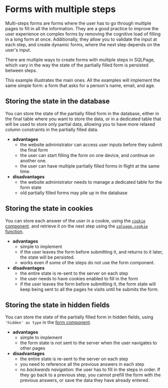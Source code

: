 # Forms with multiple steps

Multi-steps forms are forms where the user has to go through multiple pages
to fill in all the information.
They are a good practice to improve the user experience
on complex forms by removing the cognitive load of filling in a long form at once.
Additionally, they allow you to validate the input at each step,
and create dynamic forms, where the next step depends on the user's input.

There are multiple ways to create forms with multiple steps in SQLPage,
which vary in the way the state of the partially filled form
is persisted between steps.

This example illustrates the main ones.
All the examples will implement the same simple form:
a form that asks for a person's name, email, and age.

## Storing the state in the database

You can store the state of the partially filled form in the database,
either in the final table where you want to store the data,
or in a dedicated table that will be used to store only partial data,
allowing you to have more relaxed column constraints in the partially filled data.

 - **advantages**
   - the website administrator can access user inputs before they submit the final form
   - the user can start filling the form on one device, and continue on another one.
   - the user can have multiple partially filled forms in flight at the same time.
 - **disadvantages**
   - the website administrator needs to manage a dedicated table for the form state
   - old partially filled forms may pile up in the database

## Storing the state in cookies

You can store each answer of the user in a cookie,
using the 
[`cookie` component](https://sql.datapage.app/component.sql?component=cookie#component).
and retrieve it on the next step using the
[`sqlpage.cookie` function](https://sql.datapage.app/functions.sql?function=cookie#function).

 - **advantages**
   - simple to implement
   - if the user leaves the form before submitting it, and returns to it later,
     the state will be persisted.
   - works even if some of the steps do not use the form component.
 - **disadvantages**
   - the entire state is re-sent to the server on each step
   - the user needs to have cookies enabled to fill in the form
   - if the user leaves the form before submitting it, the form state will keep being sent to all the pages he visits until he submits the form.

## Storing the state in hidden fields

You can store the state of the partially filled form in hidden fields,
using `'hidden' as type` in the [form component](https://sql.datapage.app/component.sql?component=form#component).

 - **advantages**
   - simple to implement
   - the form state is not sent to the server when the user navigates to other pages
 - **disadvantages**
   - the entire state is re-sent to the server on each step
   - you need to reference all the previous answers in each step
   - no *backwards navigation*: the user has to fill in the steps in order. If they go back to a previous step, you cannot prefill the form with the previous answers, or save the data they have already entered.
